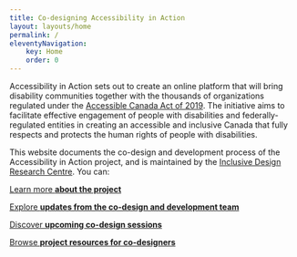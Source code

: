```yaml
---
title: Co-designing Accessibility in Action
layout: layouts/home
permalink: /
eleventyNavigation:
    key: Home
    order: 0
---
```

Accessibility in Action sets out to create an online platform that will bring disability communities together with the
thousands of organizations regulated under the [Accessible Canada Act of
2019](https://www.canada.ca/en/employment-social-development/programs/accessible-canada.html). The initiative aims to
facilitate effective engagement of people with disabilities and federally-regulated entities in creating an accessible
and inclusive Canada that fully respects and protects the human rights of people with disabilities.

This website documents the co-design and development process of the Accessibility in Action project, and is maintained
by the [Inclusive Design Research Centre](https://idrc.ocadu.ca/). You can:

[Learn more **about the project**](https://irisinstitute.ca/priority_area/accessible-inclusive-supports-services/)

[Explore **updates from the co-design and development team**](/updates/)

[Discover **upcoming co-design sessions**](/events/)

[Browse **project resources for co-designers**](/resources/)
